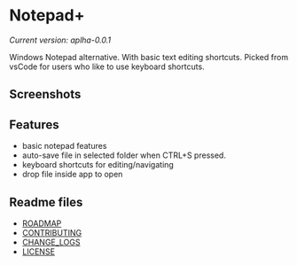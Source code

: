 # Notepad+

_Current version: aplha-0.0.1_

Windows Notepad alternative. With basic text editing shortcuts. Picked from vsCode for users who like to use keyboard shortcuts.

## Screenshots

## Features

- basic notepad features
- auto-save file in selected folder when CTRL+S pressed.
- keyboard shortcuts for editing/navigating
- drop file inside app to open

## Readme files

- [ROADMAP](./docs/ROADMAP.md)
- [CONTRIBUTING](./CONTRIBUTING.md)
- [CHANGE_LOGS](./CHANGE_LOGS.md)
- [LICENSE](./LICENSE)
